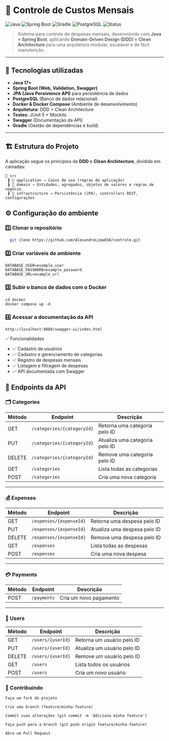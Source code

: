 # 📌 Controle de Custos Mensais

![Java](https://img.shields.io/badge/Java-17-orange?logo=java)
![Spring Boot](https://img.shields.io/badge/Spring%20Boot-3.x-brightgreen?logo=springboot)
![Gradle](https://img.shields.io/badge/Gradle-Build-blue?logo=gradle)
![PostgreSQL](https://img.shields.io/badge/PostgreSQL-15-blue?logo=postgresql)
![Status](https://img.shields.io/badge/Status-Em%20Desenvolvimento-lightgrey)

> Sistema para controle de despesas mensais, desenvolvido com **Java + Spring Boot**, aplicando **Domain-Driven Design (DDD)** e **Clean Architecture** para uma arquitetura modular, escalável e de fácil manutenção.

---

## 🚀 Tecnologias utilizadas

- **Java 17+**
- **Spring Boot (Web, Validation, Swagger)**
- **JPA (Java Persistence API)** para persistência de dados
- **PostgreSQL** (Banco de dados relacional)
- **Docker & Docker Compose** (Ambiente de desenvolvimento)
- **Arquitetura:** DDD + Clean Architecture
- **Testes:** JUnit 5 + Mockito
- **Swagger** (Documentação da API)
- **Gradle** (Gestão de dependências e build)

---

## 🏗️ Estrutura do Projeto

A aplicação segue os princípios de **DDD** e **Clean Architecture**, dividida em camadas:
    
    📂 src
     ┣ 📂 application → Casos de uso (regras de aplicação)
     ┣ 📂 domain → Entidades, agregados, objetos de valores e regras de negócio
     ┣ 📂 infrastructure → Persistência (JPA), controllers REST, configurações
     


## ⚙️ Configuração do ambiente

### 1️⃣ Clonar o repositório

```bash
  git clone https://github.com/AlexandreLima658/controle.git
```

### 2️⃣ Criar variáveis de ambiente

    DATABASE_USER=example_user
    DATABASE_PASSWORD=example_password
    DATABASE_URL=example_url

### 3️⃣ Subir o banco de dados com o Docker

    cd docker
    docker compose up -d

### 4️⃣ Acessar a documentação da API

    http://localhost:8080/swagger-ui/index.html

✅ Funcionalidades

- ✅ Cadastro de usuários
- ✅ Cadastro e gerenciamento de categorias
- ✅ Registro de despesas mensais
- ✅ Listagem e filtragem de despesas
- ✅ API documentada com Swagger


## 📌 Endpoints da API

### 🗂️ Categories
| Método | Endpoint                      | Descrição                          |
|--------|------------------------------|------------------------------------|
| GET    | `/categories/{categoryId}`   | Retorna uma categoria pelo ID      |
| PUT    | `/categories/{categoryId}`   | Atualiza uma categoria pelo ID     |
| DELETE | `/categories/{categoryId}`   | Remove uma categoria pelo ID       |
| GET    | `/categories`                | Lista todas as categorias          |
| POST   | `/categories`                | Cria uma nova categoria            |

---

### 💰 Expenses
| Método | Endpoint                      | Descrição                          |
|--------|------------------------------|------------------------------------|
| GET    | `/expenses/{expenseId}`      | Retorna uma despesa pelo ID        |
| PUT    | `/expenses/{expenseId}`      | Atualiza uma despesa pelo ID       |
| DELETE | `/expenses/{expenseId}`      | Remove uma despesa pelo ID         |
| GET    | `/expenses`                  | Lista todas as despesas            |
| POST   | `/expenses`                  | Cria uma nova despesa              |

---

### 💳 Payments
| Método | Endpoint                      | Descrição                          |
|--------|------------------------------|------------------------------------|
| POST   | `/payments`                   | Cria um novo pagamento             |

---

### 👤 Users
| Método | Endpoint                      | Descrição                          |
|--------|------------------------------|------------------------------------|
| GET    | `/users/{userId}`            | Retorna um usuário pelo ID         |
| PUT    | `/users/{userId}`            | Atualiza um usuário pelo ID        |
| DELETE | `/users/{userId}`            | Remove um usuário pelo ID          |
| GET    | `/users`                     | Lista todos os usuários            |
| POST   | `/users`                     | Cria um novo usuário               |



### 🤝 Contribuindo

    Faça um fork do projeto
    
    Crie uma branch (feature/minha-feature)
    
    Commit suas alterações (git commit -m 'Adiciona minha feature')
    
    Faça push para a branch (git push origin feature/minha-feature)
    
    Abra um Pull Request